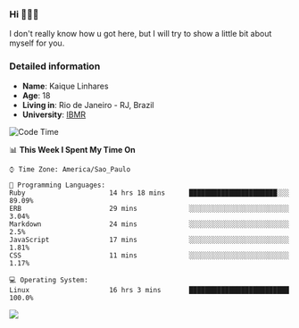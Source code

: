 ### Hi 🙋🏽‍♂️

I don't really know how u got here, but I will try to show a little bit about myself for you.

### Detailed information

* **Name**: Kaique Linhares
* **Age**: 18
* **Living in**: Rio  de Janeiro - RJ, Brazil
* **University**: [IBMR](https://www.ibmr.br/)

<!--START_SECTION:waka-->
![Code Time](http://img.shields.io/badge/Code%20Time-259%20hrs%2052%20mins-blue)

📊 **This Week I Spent My Time On** 

```text
⌚︎ Time Zone: America/Sao_Paulo

💬 Programming Languages: 
Ruby                     14 hrs 18 mins      ██████████████████████░░░   89.09% 
ERB                      29 mins             ░░░░░░░░░░░░░░░░░░░░░░░░░   3.04% 
Markdown                 24 mins             ░░░░░░░░░░░░░░░░░░░░░░░░░   2.5% 
JavaScript               17 mins             ░░░░░░░░░░░░░░░░░░░░░░░░░   1.81% 
CSS                      11 mins             ░░░░░░░░░░░░░░░░░░░░░░░░░   1.17%

💻 Operating System: 
Linux                    16 hrs 3 mins       █████████████████████████   100.0%

```


<!--END_SECTION:waka-->

<a href="https://www.linkedin.com/in/kaique-linhares-25a840208/"  target="_blank"><img src="https://img.shields.io/badge/-LinkedIn-%230077B5?style=for-the-badge&logo=linkedin&logoColor=white" target="_blank"></a>
